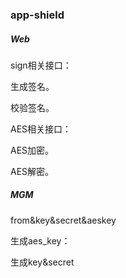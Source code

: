 ### app-shield

##### Web

sign相关接口：

生成签名。

校验签名。

AES相关接口：

AES加密。

AES解密。



##### MGM

from&key&secret&aeskey

生成aes_key：

生成key&secret
